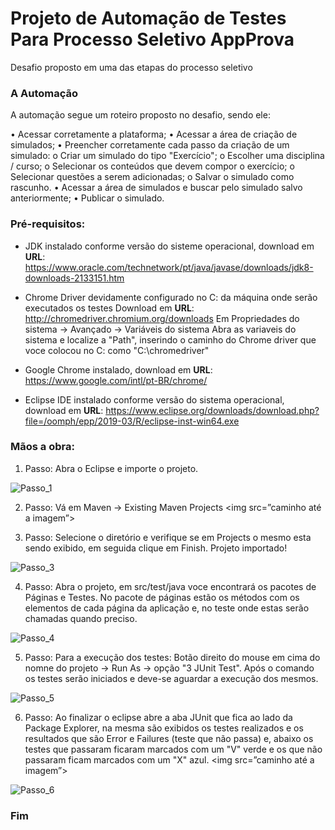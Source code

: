 

# Projeto de Automação de Testes Para Processo Seletivo AppProva
Desafio proposto em uma das etapas do processo seletivo

### A Automação
A automação segue um roteiro proposto no desafio, sendo ele:

• Acessar corretamente a plataforma; 
• Acessar a área de criação de simulados; 
• Preencher corretamente cada passo da criação de um simulado: 
  o Criar um simulado do tipo "Exercício"; 
  o Escolher uma disciplina / curso;
  o Selecionar os conteúdos que devem compor 
  o exercício; 
  o Selecionar questões a serem adicionadas; 
  o Salvar o simulado como rascunho. 
• Acessar a área de simulados e buscar pelo simulado salvo anteriormente; 
• Publicar o simulado. 

### Pré-requisitos: 
 - JDK instalado conforme versão do sisteme operacional, download em  
 **URL**: https://www.oracle.com/technetwork/pt/java/javase/downloads/jdk8-downloads-2133151.htm
 
 - Chrome Driver devidamente configurado no C: da máquina onde serão executados os testes
   Download em  **URL**: http://chromedriver.chromium.org/downloads
   Em Propriedades do sistema -> Avançado -> Variáveis do sistema Abra as variaveis do sistema e localize a "Path", inserindo o caminho do Chrome driver que voce colocou no C: como "C:\chromedriver"
   
  - Google Chrome instalado, download em  **URL**: https://www.google.com/intl/pt-BR/chrome/
  
  - Eclipse IDE instalado conforme versão do sistema operacional, download em
   **URL**: https://www.eclipse.org/downloads/download.php?file=/oomph/epp/2019-03/R/eclipse-inst-win64.exe
     
### Mãos a obra: 
1. Passo: Abra o Eclipse e importe o projeto.

![Passo_1](https://user-images.githubusercontent.com/29817238/58355215-02baff80-7e4a-11e9-841c-c35040044c75.png)

2. Passo: Vá em Maven -> Existing Maven Projects
<img src=”caminho até a imagem”>

3. Passo: Selecione o diretório e verifique se em Projects o mesmo esta sendo exibido, em seguida clique em Finish. 
Projeto importado!

![Passo_3](https://user-images.githubusercontent.com/29817238/58355277-3564f800-7e4a-11e9-9ee3-5d085d6e757c.png)

4. Passo: Abra o projeto, em src/test/java voce encontrará os pacotes de Páginas e Testes. No pacote de páginas estão os métodos com os elementos de cada página da aplicação e, no teste onde estas serão chamadas quando preciso.

![Passo_4](https://user-images.githubusercontent.com/29817238/58355304-4e6da900-7e4a-11e9-8ed0-dfa4408a32ad.png)

5. Passo: Para a execução dos testes: Botão direito do mouse em cima do nomne do projeto -> Run As -> opção "3 JUnit Test". Após o comando os testes serão iniciados e deve-se aguardar a execução dos mesmos.

![Passo_5](https://user-images.githubusercontent.com/29817238/58355331-65140000-7e4a-11e9-8c04-08d416b9d08d.png)

6. Passo: Ao finalizar o eclipse abre a aba JUnit que fica ao lado da Package Explorer, na mesma são exibidos os testes realizados e os resultados que são Error e Failures (teste que não passa) e, abaixo os testes que passaram ficaram marcados com um "V" verde e os que não passaram ficam marcados com um "X" azul. 
<img src=”caminho até a imagem”>

![Passo_6](https://user-images.githubusercontent.com/29817238/58355337-6e9d6800-7e4a-11e9-8b5a-2cf28ec54af4.png)

### Fim
